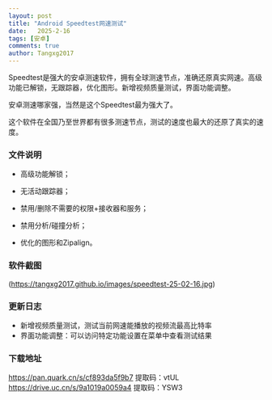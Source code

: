 ```yaml
---
layout: post
title: "Android Speedtest网速测试"
date:   2025-2-16
tags: [安卓]
comments: true
author: Tangxg2017
---
```


Speedtest是强大的安卓测速软件，拥有全球测速节点，准确还原真实网速。高级功能已解锁，无跟踪器，优化图形。新增视频质量测试，界面功能调整。

<!-- more -->

安卓测速哪家强，当然是这个Speedtest最为强大了。

这个软件在全国乃至世界都有很多测速节点，测试的速度也最大的还原了真实的速度。

### 文件说明

- 高级功能解锁；

- 无活动跟踪器；

- 禁用/删除不需要的权限+接收器和服务；

- 禁用分析/碰撞分析；

- 优化的图形和Zipalign。

### 软件截图

(https://tangxg2017.github.io/images/speedtest-25-02-16.jpg)

### 更新日志

- 新增视频质量测试，测试当前网速能播放的视频流最高比特率
- 界面功能调整：可以访问特定功能设置在菜单中查看测试结果

### 下载地址
https://pan.quark.cn/s/cf893da5f9b7 提取码：vtUL
https://drive.uc.cn/s/9a1019a0059a4 提取码：YSW3
